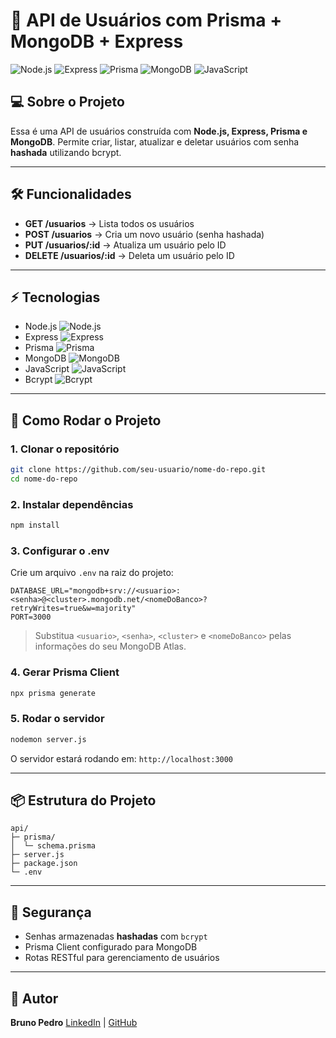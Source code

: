 # 🧩 API de Usuários com Prisma + MongoDB + Express

![Node.js](https://img.shields.io/badge/Node.js-339933?style=for-the-badge\&logo=node.js\&logoColor=white)
![Express](https://img.shields.io/badge/Express-000000?style=for-the-badge\&logo=express\&logoColor=white)
![Prisma](https://img.shields.io/badge/Prisma-0CAADC?style=for-the-badge\&logo=prisma\&logoColor=white)
![MongoDB](https://img.shields.io/badge/MongoDB-47A248?style=for-the-badge\&logo=mongodb\&logoColor=white)
![JavaScript](https://img.shields.io/badge/JavaScript-F7DF1E?style=for-the-badge\&logo=javascript\&logoColor=black)

## 💻 Sobre o Projeto

Essa é uma API de usuários construída com **Node.js, Express, Prisma e MongoDB**. Permite criar, listar, atualizar e deletar usuários com senha **hashada** utilizando bcrypt.

---

## 🛠 Funcionalidades

* **GET /usuarios** → Lista todos os usuários
* **POST /usuarios** → Cria um novo usuário (senha hashada)
* **PUT /usuarios/\:id** → Atualiza um usuário pelo ID
* **DELETE /usuarios/\:id** → Deleta um usuário pelo ID

---

## ⚡ Tecnologias

* Node.js ![Node.js](https://img.shields.io/badge/Node.js-339933?style=for-the-badge\&logo=node.js\&logoColor=white)
* Express ![Express](https://img.shields.io/badge/Express-000000?style=for-the-badge\&logo=express\&logoColor=white)
* Prisma ![Prisma](https://img.shields.io/badge/Prisma-0CAADC?style=for-the-badge\&logo=prisma\&logoColor=white)
* MongoDB ![MongoDB](https://img.shields.io/badge/MongoDB-47A248?style=for-the-badge\&logo=mongodb\&logoColor=white)
* JavaScript ![JavaScript](https://img.shields.io/badge/JavaScript-F7DF1E?style=for-the-badge\&logo=javascript\&logoColor=black)
* Bcrypt ![Bcrypt](https://img.shields.io/badge/Bcrypt-563D7C?style=for-the-badge\&logo=appveyor\&logoColor=white)

---

## 🚀 Como Rodar o Projeto

### 1. Clonar o repositório

```bash
git clone https://github.com/seu-usuario/nome-do-repo.git
cd nome-do-repo
```

### 2. Instalar dependências

```bash
npm install
```

### 3. Configurar o .env

Crie um arquivo `.env` na raiz do projeto:

```env
DATABASE_URL="mongodb+srv://<usuario>:<senha>@<cluster>.mongodb.net/<nomeDoBanco>?retryWrites=true&w=majority"
PORT=3000
```

> Substitua `<usuario>`, `<senha>`, `<cluster>` e `<nomeDoBanco>` pelas informações do seu MongoDB Atlas.

### 4. Gerar Prisma Client

```bash
npx prisma generate
```

### 5. Rodar o servidor

```bash
nodemon server.js
```

O servidor estará rodando em:
`http://localhost:3000`

---

## 📦 Estrutura do Projeto

```
api/
├─ prisma/
│  └─ schema.prisma
├─ server.js
├─ package.json
└─ .env
```

---

## 🔐 Segurança

* Senhas armazenadas **hashadas** com `bcrypt`
* Prisma Client configurado para MongoDB
* Rotas RESTful para gerenciamento de usuários

---

## 📝 Autor

**Bruno Pedro**
[LinkedIn](https://www.linkedin.com/in/bruno-s-60132b102/) | [GitHub](https://github.com/brxnxpxdrx)
